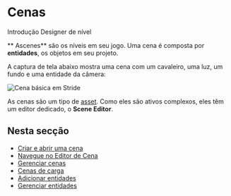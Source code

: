 # Cenas

<span class="badge text-bg-primary">Introdução</span>
<span class="badge text-bg-success"> Designer de nível </span>

** Ascenes** são os níveis em seu jogo. Uma cena é composta por **entidades**, os objetos em seu projeto.

A captura de tela abaixo mostra uma cena com um cavaleiro, uma luz, um fundo e uma entidade da câmera:

![ Cena básica em Stride](../get-started/media/scene-creation-basic-scene-in-stride.png)

As cenas são um tipo de [asset](/assets.md). Como eles são ativos complexos, eles têm um editor dedicado, o **Scene Editor**.

## Nesta secção

* [Criar e abrir uma cena](create-a-scene.md)
* [Navegue no Editor de Cena](navigate-in-the-scene-editor.md)
* [Gerenciar cenas](manage-scenes.md)
* [Cenas de carga](load-scenes.md)
* [Adicionar entidades](add-entities.md)
* [Gerenciar entidades](manage-entities.md)